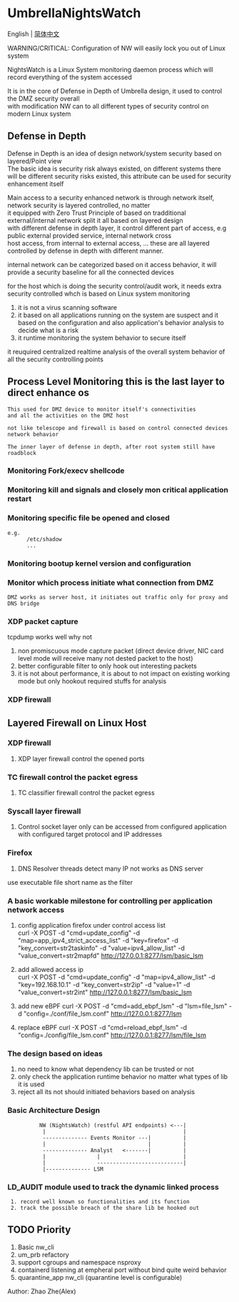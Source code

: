 # UmbrellaNightsWatch   

English | [简体中文](README-CN.md)    

WARNING/CRITICAL: Configuration of NW will easily lock you out of Linux system

NightsWatch is a Linux System monitoring daemon process which will record everything of the system accessed      

It is in the core of Defense in Depth of Umbrella design, it used to control the DMZ security overall      
with modification NW can to all different types of security control on modern Linux system   


## Defense in Depth   

Defense in Depth is an idea of design network/system security based on layered/Point view    
The basic idea is security risk always existed, on different systems there will be different security risks existed, this attribute can be used for security enhancement itself       

Main access to a security enhanced network is through network itself, network security is layered controlled, no matter    
it equipped with Zero Trust Principle of based on tradditional external/internal network split it all based on layered design   
with different defense in depth layer, it control different part of access, e.g public external provided service, internal network cross   
host access, from internal to external access, ... these are all layered controlled by defense in depth with different manner.    

internal network can be categorized based on it access behavior, it will provide a security baseline for all the connected devices       

for the host which is doing the security control/audit work, it needs extra security controlled whch is based on Linux system monitoring     
1. it is not a virus scanning software      
2. it based on all applications running on the system are suspect and it based on the configuration and also application's behavior analysis to decide what is a risk    
3. it runtime monitoring the system behavior to secure itself     

it reuquired centralized realtime analysis of the overall system behavior of all the security controlling points       


## Process Level Monitoring this is the last layer to direct enhance os    
    This used for DMZ device to monitor itself's connectivities
    and all the activities on the DMZ host 

    not like telescope and firewall is based on control connected devices network behavior         

    The inner layer of defense in depth, after root system still have roadblock   

### Monitoring Fork/execv shellcode    

### Monitoring kill and signals and closely mon critical application restart    

### Monitoring specific file be opened and closed    
    e.g.
          /etc/shadow
          ...

### Monitoring bootup kernel version and configuration    
    

### Monitor which process initiate what connection from DMZ    
    DMZ works as server host, it initiates out traffic only for proxy and DNS bridge       



### XDP packet capture     
  tcpdump works well why not     
  1. non promiscuous mode capture packet (direct device driver, NIC card level mode will receive many not dested packet to the host)   
  2. better configurable filter to only hook out interesting packets     
  3. it is not about performance, it is about to not impact on existing working mode but only hookout required stuffs for analysis    

### XDP firewall  


## Layered Firewall on Linux Host

### XDP firewall   
  1. XDP layer firewall control the opened ports    

### TC firewall control the packet egress
  1. TC classifier firewall control the packet egress 

### Syscall layer firewall    
  1. Control socket layer only can be accessed from configured application with configured target protocol and IP addresses   

### Firefox    
   1. DNS Resolver threads detect many IP not works as DNS server    

   use executable file short name as the filter    

### A basic workable milestone for controlling per application network access   
   1. config application firefox under control access list   
   curl -X POST -d "cmd=update_config" -d "map=app_ipv4_strict_access_list" -d "key=firefox" -d "key_convert=str2taskinfo" -d "value=ipv4_allow_list" -d "value_convert=str2mapfd" http://127.0.0.1:8277/lsm/basic_lsm     

   2. add allowed access ip   
   curl -X POST -d "cmd=update_config" -d "map=ipv4_allow_list" -d "key=192.168.10.1" -d "key_convert=str2ip" -d "value=1" -d "value_convert=str2int" http://127.0.0.1:8277/lsm/basic_lsm    

   3. add new eBPF 
   curl -X POST -d "cmd=add_ebpf_lsm" -d "lsm=file_lsm" -d "config=./conf/file_lsm.conf" http://127.0.0.1:8277/lsm

   4. replace eBPF 
   curl -X POST -d "cmd=reload_ebpf_lsm" -d "config=./config/file_lsm.conf" http://127.0.0.1:8277/lsm/file_lsm


### The design based on ideas   
  1. no need to know what dependency lib can be trusted or not    
  2. only check the application runtime behavior no matter what types of lib it is used    
  3. reject all its not should initiated behaviors based on analysis   

### Basic Architecture Design   

              NW (NightsWatch) (restful API endpoints) <---|   
               |                                           |
               -------------- Events Monitor ---|          |
               |                                |          |
               -------------- Analyst   <-------|          |
               |                |                          |
               |                ---------------------------|
               |-------------- LSM 
                                
                                

### LD_AUDIT  module  used to track the dynamic linked process   
     1. record well known so functionalities and its function    
     2. track the possible breach of the share lib be hooked out   

    
## TODO Priority   
  1. Basic nw_cli     
  2. um_prb refactory    
  3. support cgroups and namespace nsproxy       
  4. containerd listening at empheral port without bind  quite weird behavior    
  5. quarantine_app nw_cli (quarantine level is configurable)


Author: Zhao Zhe(Alex)
